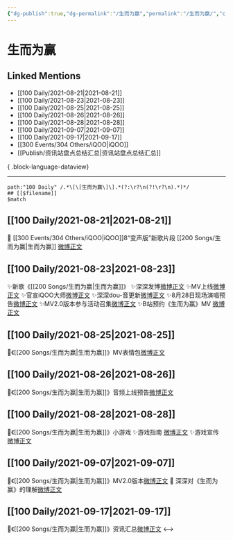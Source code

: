 ```yaml
---
{"dg-publish":true,"dg-permalink":"/生而为赢","permalink":"/生而为赢/","created":"2023-04-10T13:56:32.000+08:00","updated":"2023-08-24T18:16:13.618+08:00"}
---
```


# 生而为赢

## Linked Mentions
- [[100 Daily/2021-08-21\|2021-08-21]]
- [[100 Daily/2021-08-23\|2021-08-23]]
- [[100 Daily/2021-08-25\|2021-08-25]]
- [[100 Daily/2021-08-26\|2021-08-26]]
- [[100 Daily/2021-08-28\|2021-08-28]]
- [[100 Daily/2021-09-07\|2021-09-07]]
- [[100 Daily/2021-09-17\|2021-09-17]]
- [[300 Events/304 Others/iQOO\|iQOO]]
- [[Publish/资讯站盘点总结汇总\|资讯站盘点总结汇总]]

{ .block-language-dataview}

---

```expander
path:"100 Daily" /.*\[\[生而为赢\]\].*(?:\r?\n(?!\r?\n).*)*/
## [[$filename]]
$match
```
## [[100 Daily/2021-08-21\|2021-08-21]]
🌟 [[300 Events/304 Others/iQOO\|iQOO]]8“变声版”新歌片段 [[200 Songs/生而为赢\|生而为赢]] [微博正文](https://weibo.com/detail/4672611500426456)
## [[100 Daily/2021-08-23\|2021-08-23]]
✨新歌《[[200 Songs/生而为赢\|生而为赢]]》
✨深深发博[微博正文](https://m.weibo.cn/6466290670/4673289970781083)
✨MV上线[微博正文](https://m.weibo.cn/6466290670/4673289710471493)
✨官宣iQOO大师[微博正文](https://m.weibo.cn/6960161079/4673326012170932)
✨深深dou-音更新[微博正文](https://m.weibo.cn/6466290670/4673413149624280)
✨8月28日现场演唱预告[微博正文](https://m.weibo.cn/6466290670/4673347813642822)
✨MV2.0版本参与活动召集[微博正文](https://m.weibo.cn/6466290670/4673416911130440)
✨B站预约《生而为赢》MV [微博正文](https://m.weibo.cn/6466290670/4673451920720060)
## [[100 Daily/2021-08-25\|2021-08-25]]
💐《[[200 Songs/生而为赢\|生而为赢]]》MV表情包[微博正文](https://m.weibo.cn/6466290670/4674029434966145)

## [[100 Daily/2021-08-26\|2021-08-26]]
👑《[[200 Songs/生而为赢\|生而为赢]]》音频上线预告[微博正文](https://m.weibo.cn/6466290670/4674546734469726)

## [[100 Daily/2021-08-28\|2021-08-28]]
🌟《[[200 Songs/生而为赢\|生而为赢]]》小游戏
✨游戏指南 [微博正文](https://m.weibo.cn/6466290670/4675159921790577)
✨游戏宣传 [微博正文](https://m.weibo.cn/6466290670/4675284445695291)
## [[100 Daily/2021-09-07\|2021-09-07]]
🌟《[[200 Songs/生而为赢\|生而为赢]]》MV2.0版本[微博正文](https://m.weibo.cn/6466290670/4678795078926364)
🌟 深深对《生而为赢》的理解[微博正文](https://m.weibo.cn/6466290670/4678823579224231)
## [[100 Daily/2021-09-17\|2021-09-17]]
💫《[[200 Songs/生而为赢\|生而为赢]]》资讯汇总[微博正文](https://m.weibo.cn/6466290670/4682443426891141)
<-->